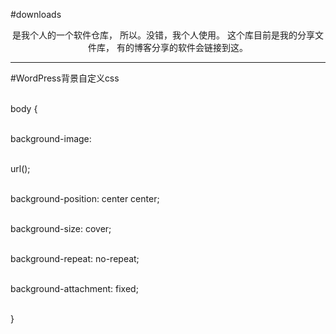 ﻿#downloads
<center>是我个人的一个软件仓库，
所以。没错，我个人使用。
这个库目前是我的分享文件库，
有的博客分享的软件会链接到这。
  </center>
  
  <hr>
﻿#WordPress背景自定义css
<p> 
<br> body {<p> 
<br> background-image:<p> 
 <br> url();<p> 
    <br> background-position: center center;<p> 
    <br> background-size: cover;<p> 
    <br> background-repeat: no-repeat;<p> 
<br> background-attachment: fixed;<p> 
<br> }<p> 
<br> 
